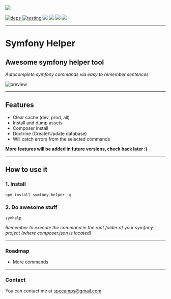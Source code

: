 [![](https://nodei.co/npm/symfony-helper.png?downloads=true&downloadRank=true&stars=true)](https://www.npmjs.com/package/symfony-helper)

[![](https://david-dm.org/michaeldegroot/symfony-helper.svg "deps") ](https://david-dm.org/michaeldegroot/symfony-helper "david-dm")
[![](https://travis-ci.org/michaeldegroot/symfony-helper.svg?branch=master "testing") ](https://travis-ci.org/michaeldegroot/symfony-helper "travis-ci")
[![](https://coveralls.io/repos/michaeldegroot/symfony-helper/badge.svg?branch=master&service=github)](https://coveralls.io/github/michaeldegroot/symfony-helper?branch=master)
![](https://img.shields.io/badge/Node-%3E%3D0.11-green.svg)
![](https://img.shields.io/npm/dt/symfony-helper.svg)
![](https://img.shields.io/npm/l/express.svg)

___

# Symfony Helper

## Awesome symfony helper tool

*Autocomplete symfony commands via easy to remember sentences*

![preview](http://i.imgur.com/hyokF9Z.png "Preview")

___

## Features

-   Clear cache (dev, prod, all)
-   Install and dump assets
-   Composer install
-   Doctrine (Create/Update database)
-   Will catch errors from the selected commands

**More features will be added in future versions, check back later :)**

___

## How to use it

### 1. Install

    npm install symfony-helper -g

### 2. Do awesome stuff

    symhelp

*Remember to execute the command in the*
*root folder of your symfony project (where composer.json is located)*

___

### Roadmap

-   More commands

___

### Contact  

You can contact me at specamps@gmail.com
